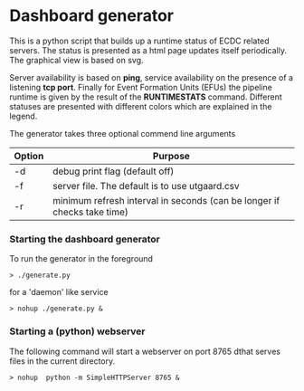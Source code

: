 # Dashboard generator
This is a python script that builds up a runtime status of ECDC related servers. The status is presented as a html page updates itself periodically.
The graphical view is based on svg.

Server availability is based on **ping**, service availability on the presence of a listening **tcp port**. Finally for Event Formation Units (EFUs) the pipeline runtime is given by the result of the
**RUNTIMESTATS** command. Different statuses are presented with different colors which are explained in the legend.

The generator takes three optional commend line arguments

Option | Purpose
------------ | -------------
-d | debug print flag (default off)
-f | server file. The default is to use utgaard.csv
-r | minimum refresh interval in seconds (can be longer if checks take time)

### Starting the dashboard generator


To run the generator in the foreground

    > ./generate.py

for a 'daemon' like service

    > nohup ./generate.py &


### Starting a (python) webserver

The following command will start a webserver on port 8765 dthat serves
files in the current directory.

    > nohup  python -m SimpleHTTPServer 8765 &
